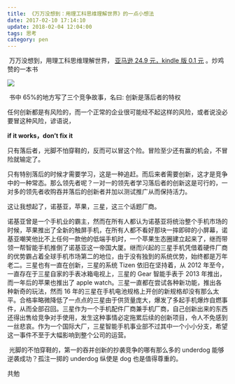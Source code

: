 ```yaml
---
title: 《万万没想到：用理工科思维理解世界》的一点小想法
date: 2017-02-10 17:14:10
update: 2018-02-04 12:04:00
tags: 思考
category: pen
---
```

​	万万没想到，用理工科思维理解世界， [亚马逊 24.9 元，kindle 版 0.1 元](https://www.amazon.cn/dp/B015DLP55A/ref=sr_1_1?ie=UTF8&qid=1486717280&sr=8-1&keywords=%E4%B8%87%E4%B8%87%E6%B2%A1%E6%83%B3%E5%88%B0) 。炒鸡赞的一本书
<!-- more -->
![](https://img.totoro.pub/blog/nothing-impossible.png)

​	书中 65%的地方写了三个竞争故事，名曰: 创新是落后者的特权

​	任何创新都是有风险的，而一个正常的企业很可能经不起这样的风险，或者说没必要冒这种风险，谚语说，

**if it works，don’t fix it**

​	只有落后者，光脚不怕穿鞋的，反而可以冒这个险。冒险至少还有赢的机会，不冒险就输定了。

​        只有特别落后的时候才需要学习，这是一种追赶。而后来者需要创新，这才是竞争中的一种常态。那么领先者呢？一对一的领先者学习落后者的创新这是可行的，一对多的领先者收购吞并落后的创新者并加以测试推广从而保持活力。

这让我想起了，诺基亚，苹果，三星，这三个话题厂商。

​        诺基亚曾是一个手机业的霸主，然而在所有人都认为诺基亚将统治整个手机市场的时候，苹果推出了全新的触屏手机，在所有人都不看好那块一摔即碎的小屏幕，诺基亚嘲笑他比不上任何一款他的低端手机时，一个苹果生态圈建立起来了，继而带领一帮智能手机推倒了诺基亚这一帝国大厦。继而兴起的三星手机凭借着硬件厂商的优势霸占着全球手机市场第二的地位，由于没有独到的系统优势，始终都是万年老二。三星也有一直在创新，三星的系统 Tizen 依旧在坚持着，从 2012 年至今，一直存在于三星自家的手表冰箱电视上，三星的 Gear 智能手表于 2013 年推出，而一年后的苹果也推出了 apple watch。三星一直都在尝试各种新功能，推出各种新奇的玩法，然而 16 年的三星在手机电池规格上开创的新规格却没有那么太平。合格率略微降低了一点点的三星由于供货量庞大，爆发了多起手机爆炸自燃事件，从而全部召回。三星作为一个手机配件厂商兼手机厂商，自己创新出来的东西还得出售给竞争对手使用，发生这种事情必定拖累后续的创新项目，令人不免感到一丝悲哀。作为一个国际大厂，三星智能手机事业部不过其中一个小小分支，希望这一事件不至于大幅影响到整个公司的运营。

​	光脚的不怕穿鞋的，第一的吞并创新的抄袭竞争的哪有那么多的 underdog 能够逆袭成功？孤注一掷的 underdog 纵使是 dog 也是值得尊重的。

共勉
